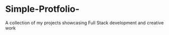 # Simple-Protfolio-
A collection of my projects showcasing Full Stack development and creative work
